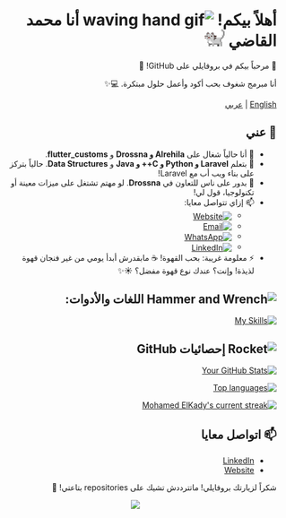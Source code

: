 <div dir="rtl">
  
# أهلاً بيكم! <img src="https://user-images.githubusercontent.com/72663882/171687151-bb31c996-c9d2-49c8-b593-734946893b23.gif" alt="waving hand gif" aria-hidden="true" width="40" /> أنا محمد القاضي <a href="https://elmoparmg.com"><img src="cat.gif" width="35" alt="animated cat"/></a>

🌟 مرحباً بيكم في بروفايلي على GitHub! 🎉

أنا مبرمج شغوف بحب أكود وأعمل حلول مبتكرة. 💻✨

<a href="https://github.com/kady-x/kady-x/blob/main/README.md"><span>English</span></a> |
<a href="https://github.com/kady-x/kady-x/blob/main/README_AR.md"><span>عربي</span></a>

## 🌟 عني

- 🔭 أنا حالياً شغال على **Alrehila و Drossna** و **flutter_customs**.
- 🌱 بتعلم **Laravel و Python و C++ و Java** و **Data Structures**. حالياً بتركز على بناء ويب أب مع Laravel!
- 👯 بدور على ناس للتعاون في **Drossna**. لو مهتم تشتغل على ميزات معينة أو تكنولوجيا، قول لي!
- 📫 إزاي تتواصل معايا:
  - <a href="https://elmoparmg.com" title="Portfolio"><img alt="Website" src="https://img.shields.io/badge/website-f59042?style=for-the-badge&logo=About.me&logoColor=white" height="30" align="center"/></a>
  - <a href="mailto:mohamed@elmoparmg.com" title="Email"><img alt="Email" src="https://img.shields.io/badge/Gmail-D14836?style=for-the-badge&logo=gmail&logoColor=white" height="30" align="center"/></a>
  - <a href="https://wa.me/+201021207569" title="WhatsApp"><img alt="WhatsApp" src="https://img.shields.io/badge/WhatsApp-25D366?style=for-the-badge&logo=whatsapp&logoColor=white" height="30" align="center"/></a>
  - <a href="https://www.linkedin.com/in/kadyx/"><img alt="LinkedIn" src="https://img.shields.io/static/v1?message=LinkedIn&logo=linkedin&label=&color=0077B5&logoColor=white&style=for-the-badge" height="30" align="center"/></a>
- ⚡ معلومة غريبة: بحب القهوة! ☕ مابقدرش أبدأ يومي من غير فنجان قهوة لذيذة! وإنت؟ عندك نوع قهوة مفضل؟ ☀️✨

## <img src="https://raw.githubusercontent.com/Tarikul-Islam-Anik/Animated-Fluent-Emojis/master/Emojis/Objects/Hammer%20and%20Wrench.png" alt="Hammer and Wrench" width="30" height="30" /> اللغات والأدوات:
[![My Skills](https://skillicons.dev/icons?i=html,css,js,dart,flutter,php,laravel,python,mysql,docker,mongodb,firebase,md,git,github,vscode,postman,stackoverflow&perline=15)](#)

## <img src="https://raw.githubusercontent.com/Tarikul-Islam-Anik/Animated-Fluent-Emojis/master/Emojis/Travel%20and%20places/Rocket.png" alt="Rocket" width="30" height="30" /> إحصائيات GitHub

[![Your GitHub Stats](https://github-readme-stats.vercel.app/api?username=kady-x&count_private=true&show_icons=true&theme=radical)](#)

[![Top languages](https://github-readme-mwendwa.vercel.app/api/top-langs/?username=kady-x&count_private=true&show_icons=true&theme=radical)](#)

[![Mohamed ElKady's current streak](https://streak-stats.demolab.com/?user=kady-x&count_private=true&show_icons=true&theme=radical)](#)

## 📫 اتواصل معايا

- [LinkedIn](https://www.linkedin.com/in/kadyx/)
- [Website](https://www.elmoparmg.com)

شكراً لزيارتك بروفايلي! ماتترددش تشيك على repositories بتاعتي! 🌈
</div>

<p align="center">
     <img src="https://capsule-render.vercel.app/api?type=waving&color=gradient&height=150&section=footer"/>
</p>
